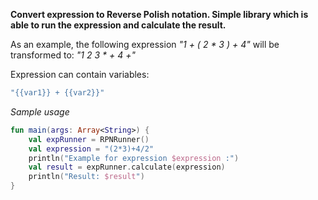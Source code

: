 **Convert expression to Reverse Polish notation. Simple library which is able to run the expression and calculate the result.** </BR>

As an example, the following expression _"1 + ( 2 * 3 ) + 4"_ will be transformed to: _"1 2 3 * + 4 +"_ </BR>


Expression can contain variables:
```kotlin
"{{var1}} + {{var2}}"
```

*Sample usage*
```Kotlin
fun main(args: Array<String>) {
    val expRunner = RPNRunner()
    val expression = "(2*3)+4/2"
    println("Example for expression $expression :")
    val result = expRunner.calculate(expression)
    println("Result: $result")
}
```
